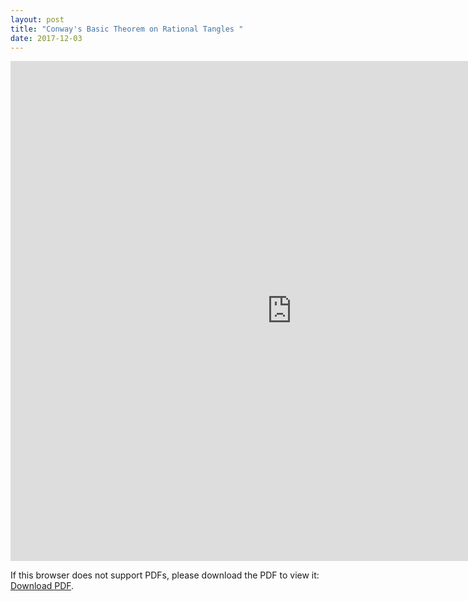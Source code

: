 ```yaml
---
layout: post
title: "Conway's Basic Theorem on Rational Tangles "
date: 2017-12-03
---
```

<iframe width='900' height='800' src='http://billchuang.com/files/Topo_William.\
pdf' frameborder='0' allowfullscreen></iframe>


<p>If this browser does not support PDFs, please download the PDF to view it: <a href="http://billchuang.com/files/Topo_William.pdf">Download PDF</a>.</p>